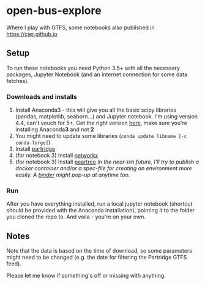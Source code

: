 # open-bus-explore
Where I play with GTFS, some notebooks also published in https://cjer.github.io

## Setup
To run these notebooks you need Python 3.5+ with all the necessary packages, Jupyter Notebook (and an internet connection for some data fetches).

### Downloads and installs
1. Install Anaconda3 - this will give you all the basic scipy libraries (pandas, matplotlib, seaborn...) and Jupyter notebook. I'm using version 4.4, can't vouch for 5+. Get the right version [here](https://repo.continuum.io/archive/), make sure you're installing Anaconda**3** and not **2**
2. You might need to update some libraries (`conda update libname [-c conda-forge]`)
3. Install [partridge](https://github.com/remix/partridge)
4. (for notebook 3) Install [networkx](https://networkx.github.io/)
5. (for notebook 3) Install [peartree](https://github.com/kuanb/peartree)
*In the near-ish future, I'll try to publish a docker container and/or a spec-file for creating an environment more easily. A [binder](https://mybinder.org/) might pop-up at anytime too.*

### Run
After you have everything installed, run a local jupyter notebook (shortcut should be provided with the Anaconda installation), pointing it to the folder you cloned the repo to. And voila - you're on your own. 

## Notes
Note that the data is based on the time of download, so some parameters might need to be changed (e.g. the date for filtering the Partridge GTFS feed).


Please let me know if something's off or missing with anything.

